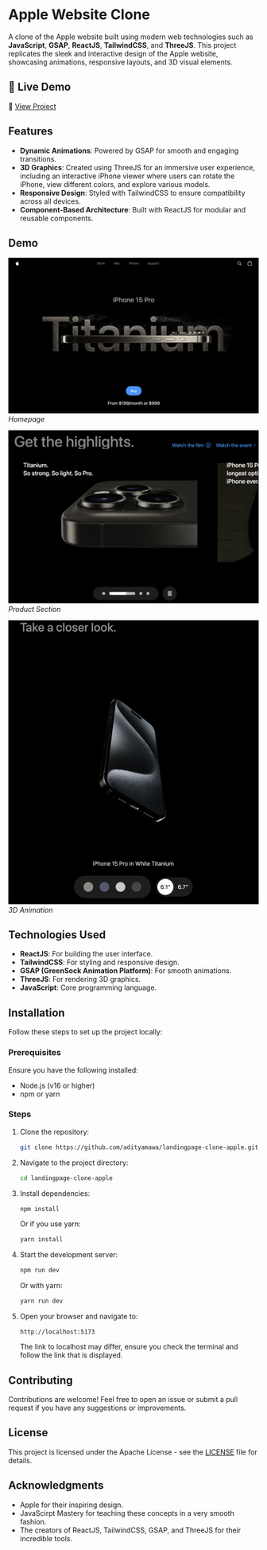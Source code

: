 # Apple Website Clone

A clone of the Apple website built using modern web technologies such as **JavaScript**, **GSAP**, **ReactJS**, **TailwindCSS**, and **ThreeJS**. This project replicates the sleek and interactive design of the Apple website, showcasing animations, responsive layouts, and 3D visual elements.

## 🚀 Live Demo  
🔗 [View Project](http://iclone-zeta.vercel.app/)  

## Features

- **Dynamic Animations**: Powered by GSAP for smooth and engaging transitions.
- **3D Graphics**: Created using ThreeJS for an immersive user experience, including an interactive iPhone viewer where users can rotate the iPhone, view different colors, and explore various models.
- **Responsive Design**: Styled with TailwindCSS to ensure compatibility across all devices.
- **Component-Based Architecture**: Built with ReactJS for modular and reusable components.

## Demo

![Homepage](./images/homepage.png)
*Homepage*

![Product Section](./images/product_section.png)
*Product Section*

![3D Animation](./images/3d_animation.png)
*3D Animation*

## Technologies Used

- **ReactJS**: For building the user interface.
- **TailwindCSS**: For styling and responsive design.
- **GSAP (GreenSock Animation Platform)**: For smooth animations.
- **ThreeJS**: For rendering 3D graphics.
- **JavaScript**: Core programming language.

## Installation

Follow these steps to set up the project locally:

### Prerequisites

Ensure you have the following installed:
- Node.js (v16 or higher)
- npm or yarn

### Steps

1. Clone the repository:
   ```bash
   git clone https://github.com/adityamawa/landingpage-clone-apple.git
   ```

2. Navigate to the project directory:
   ```bash
   cd landingpage-clone-apple
   ```

3. Install dependencies:
   ```bash
   npm install
   ```
   Or if you use yarn:
   ```bash
   yarn install
   ```

4. Start the development server:
   ```bash
   npm run dev
   ```
   Or with yarn:
   ```bash
   yarn run dev
   ```

5. Open your browser and navigate to:
   ```
   http://localhost:5173
   ```
   The link to localhost may differ, ensure you check the terminal and follow the link that is displayed.

## Contributing

Contributions are welcome! Feel free to open an issue or submit a pull request if you have any suggestions or improvements.

## License
This project is licensed under the Apache License - see the [LICENSE](https://github.com/adityamawa/iClone/blob/main/LICENSE) file for details. 

## Acknowledgments

- Apple for their inspiring design.
- JavaScirpt Mastery for teaching these concepts in a very smooth fashion.
- The creators of ReactJS, TailwindCSS, GSAP, and ThreeJS for their incredible tools.
